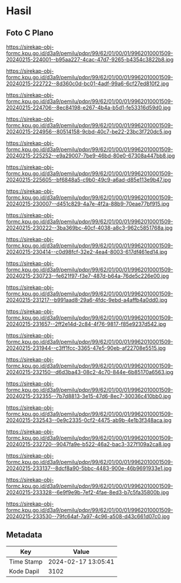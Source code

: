 # Hasil

## Foto C Plano

https://sirekap-obj-formc.kpu.go.id/d3a9/pemilu/pdpr/99/62/01/00/01/9962010001509-20240215-224001--b95aa227-4cac-47d7-9265-b4354c3822b8.jpg

https://sirekap-obj-formc.kpu.go.id/d3a9/pemilu/pdpr/99/62/01/00/01/9962010001509-20240215-222722--8d360c0d-bc01-4adf-99a6-6cf27ed810f2.jpg

https://sirekap-obj-formc.kpu.go.id/d3a9/pemilu/pdpr/99/62/01/00/01/9962010001509-20240215-224706--8ec84198-e267-4b4a-b5d1-fe53316d59d0.jpg

https://sirekap-obj-formc.kpu.go.id/d3a9/pemilu/pdpr/99/62/01/00/01/9962010001509-20240215-224956--80514158-9cbd-40c7-be22-23bc3f720dc5.jpg

https://sirekap-obj-formc.kpu.go.id/d3a9/pemilu/pdpr/99/62/01/00/01/9962010001509-20240215-225252--e9a29007-7be9-46bd-80e0-67308a447bb8.jpg

https://sirekap-obj-formc.kpu.go.id/d3a9/pemilu/pdpr/99/62/01/00/01/9962010001509-20240215-225605--bf6848a5-c9b0-49c9-a6ad-d85e113e9b47.jpg

https://sirekap-obj-formc.kpu.go.id/d3a9/pemilu/pdpr/99/62/01/00/01/9962010001509-20240215-230007--d451c829-4a7e-4f2a-88b9-70eae77bf915.jpg

https://sirekap-obj-formc.kpu.go.id/d3a9/pemilu/pdpr/99/62/01/00/01/9962010001509-20240215-230222--3ba369bc-40cf-4038-a8c3-962c5851768a.jpg

https://sirekap-obj-formc.kpu.go.id/d3a9/pemilu/pdpr/99/62/01/00/01/9962010001509-20240215-230414--c0d98fcf-32e2-4ea4-8003-617df461ed14.jpg

https://sirekap-obj-formc.kpu.go.id/d3a9/pemilu/pdpr/99/62/01/00/01/9962010001509-20240215-230723--fe621f97-f3e7-487d-b64a-76de5c226e00.jpg

https://sirekap-obj-formc.kpu.go.id/d3a9/pemilu/pdpr/99/62/01/00/01/9962010001509-20240215-231217--b991aad8-29a6-4fdc-9ebd-a4affb4a0dd0.jpg

https://sirekap-obj-formc.kpu.go.id/d3a9/pemilu/pdpr/99/62/01/00/01/9962010001509-20240215-231657--2ff2e14d-2c84-4f76-9817-f85e9237d542.jpg

https://sirekap-obj-formc.kpu.go.id/d3a9/pemilu/pdpr/99/62/01/00/01/9962010001509-20240215-231944--c3ff1fcc-3365-47e5-90eb-af22708e5515.jpg

https://sirekap-obj-formc.kpu.go.id/d3a9/pemilu/pdpr/99/62/01/00/01/9962010001509-20240215-232150--d6d3ba43-08c2-4c70-844e-6b85170a6563.jpg

https://sirekap-obj-formc.kpu.go.id/d3a9/pemilu/pdpr/99/62/01/00/01/9962010001509-20240215-232355--7b7d8813-3e15-47d6-8ec7-30036c410bb0.jpg

https://sirekap-obj-formc.kpu.go.id/d3a9/pemilu/pdpr/99/62/01/00/01/9962010001509-20240215-232543--0e9c2335-0cf2-4475-ab9b-4e1b3f348aca.jpg

https://sirekap-obj-formc.kpu.go.id/d3a9/pemilu/pdpr/99/62/01/00/01/9962010001509-20240215-232720--9047fa9e-b522-46a2-bac3-327f109a2ca8.jpg

https://sirekap-obj-formc.kpu.go.id/d3a9/pemilu/pdpr/99/62/01/00/01/9962010001509-20240215-233137--8dcf8a90-5bbc-4483-900e-46b9691933e1.jpg

https://sirekap-obj-formc.kpu.go.id/d3a9/pemilu/pdpr/99/62/01/00/01/9962010001509-20240215-233328--6e9f9e9b-7ef2-4fae-8ed3-b7c5fa35800b.jpg

https://sirekap-obj-formc.kpu.go.id/d3a9/pemilu/pdpr/99/62/01/00/01/9962010001509-20240215-233530--79fc64af-7a97-4c96-a508-d43c661d07c0.jpg


## Metadata

| Key        | Value               |
| ---------- | ------------------- |
| Time Stamp | 2024-02-17 13:05:41 |
| Kode Dapil | 3102                |



